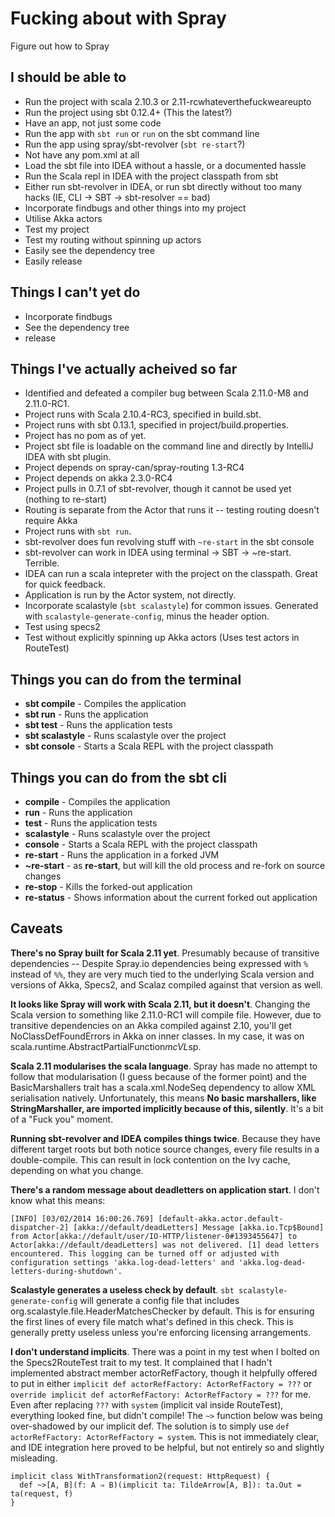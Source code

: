 Fucking about with Spray
========================
Figure out how to Spray


I should be able to
-------------------

 * Run the project with scala 2.10.3 or 2.11-rcwhateverthefuckweareupto
 * Run the project using sbt 0.12.4+ (This the latest?)
 * Have an app, not just some code
 * Run the app with `sbt run` or `run` on the sbt command line
 * Run the app using spray/sbt-revolver (`sbt re-start`?)
 * Not have any pom.xml at all
 * Load the sbt file into IDEA without a hassle, or a documented hassle
 * Run the Scala repl in IDEA with the project classpath from sbt
 * Either run sbt-revolver in IDEA, or run sbt directly without too many hacks (IE, CLI -> SBT -> sbt-resolver == bad)
 * Incorporate findbugs and other things into my project
 * Utilise Akka actors
 * Test my project
 * Test my routing without spinning up actors
 * Easily see the dependency tree
 * Easily release


Things I can't yet do
---------------------

 * Incorporate findbugs
 * See the dependency tree
 * release


Things I've actually acheived so far
------------------------------------
 * Identified and defeated a compiler bug between Scala 2.11.0-M8 and 2.11.0-RC1.
 * Project runs with Scala 2.10.4-RC3, specified in build.sbt.
 * Project runs with sbt 0.13.1, specified in project/build.properties.
 * Project has no pom as of yet.
 * Project sbt file is loadable on the command line and directly by IntelliJ IDEA with sbt plugin.
 * Project depends on spray-can/spray-routing 1.3-RC4
 * Project depends on akka 2.3.0-RC4
 * Project pulls in 0.7.1 of sbt-revolver, though it cannot be used yet (nothing to re-start)
 * Routing is separate from the Actor that runs it -- testing routing doesn't require Akka
 * Project runs with `sbt run`.
 * sbt-revolver does fun revolving stuff with `~re-start` in the sbt console
 * sbt-revolver can work in IDEA using terminal -> SBT -> ~re-start. Terrible.
 * IDEA can run a scala intepreter with the project on the classpath. Great for quick feedback.
 * Application is run by the Actor system, not directly.
 * Incorporate scalastyle (`sbt scalastyle`) for common issues. Generated with `scalastyle-generate-config`, minus the header option.
 * Test using specs2
 * Test without explicitly spinning up Akka actors (Uses test actors in RouteTest)


Things you can do from the terminal
-----------------------------------

 * __sbt compile__ - Compiles the application
 * __sbt run__ - Runs the application
 * __sbt test__ - Runs the application tests
 * __sbt scalastyle__ - Runs scalastyle over the project
 * __sbt console__ - Starts a Scala REPL with the project classpath


Things you can do from the sbt cli
----------------------------------

 * __compile__ - Compiles the application
 * __run__ - Runs the application
 * __test__ - Runs the application tests
 * __scalastyle__ - Runs scalastyle over the project
 * __console__ - Starts a Scala REPL with the project classpath
 * __re-start__ - Runs the application in a forked JVM
 * __~re-start__ - as __re-start__, but will kill the old process and re-fork on source changes
 * __re-stop__ - Kills the forked-out application
 * __re-status__ - Shows information about the current forked out application


Caveats
-------

__There's no Spray built for Scala 2.11 yet__. Presumably because of transitive dependencies -- Despite Spray.io dependencies being expressed with `%` instead of `%%`, they are very much tied to the underlying Scala version and versions of Akka, Specs2, and Scalaz compiled against that version as well. 

__It looks like Spray will work with Scala 2.11, but it doesn't__. Changing the Scala version to something like 2.11.0-RC1 will compile file. However, due to transitive dependencies on an Akka compiled against 2.10, you'll get NoClassDefFoundErrors in Akka on inner classes. In my case, it was on scala.runtime.AbstractPartialFunction$mcVL$sp.

__Scala 2.11 modularises the scala language__. Spray has made no attempt to follow that modularisation (I guess because of the former point) and the BasicMarshallers trait has a scala.xml.NodeSeq dependency to allow XML serialisation natively. Unfortunately, this means __No basic marshallers, like StringMarshaller, are imported implicitly because of this, silently__. It's a bit of a "Fuck you" moment.

__Running sbt-revolver and IDEA compiles things twice__. Because they have different target roots but both notice source changes, every file results in a double-compile. This can result in lock contention on the Ivy cache, depending on what you change.

__There's a random message about deadletters on application start__. I don't know what this means:

    [INFO] [03/02/2014 16:00:26.769] [default-akka.actor.default-dispatcher-2] [akka://default/deadLetters] Message [akka.io.Tcp$Bound] from Actor[akka://default/user/IO-HTTP/listener-0#1393455647] to Actor[akka://default/deadLetters] was not delivered. [1] dead letters encountered. This logging can be turned off or adjusted with configuration settings 'akka.log-dead-letters' and 'akka.log-dead-letters-during-shutdown'.

__Scalastyle generates a useless check by default__. `sbt scalastyle-generate-config` will generate a config file that includes org.scalastyle.file.HeaderMatchesChecker by default. This is for ensuring the first lines of every file match what's defined in this check. This is generally pretty useless unless you're enforcing licensing arrangements.

__I don't understand implicits__. There was a point in my test when I bolted on the Specs2RouteTest trait to my test. It complained that I hadn't implemented abstract member actorRefFactory, though it helpfully offered to put in either `implicit def actorRefFactory: ActorRefFactory = ???` or `override implicit def actorRefFactory: ActorRefFactory = ???` for me. Even after replacing `???` with `system` (implicit val inside RouteTest), everything looked fine, but didn't compile! The `~>` function below was being over-shadowed by our implicit def. The solution is to simply use `def actorRefFactory: ActorRefFactory = system`. This is not immediately clear, and IDE integration here proved to be helpful, but not entirely so and slightly misleading.

    implicit class WithTransformation2(request: HttpRequest) {
      def ~>[A, B](f: A ⇒ B)(implicit ta: TildeArrow[A, B]): ta.Out = ta(request, f)
    }
